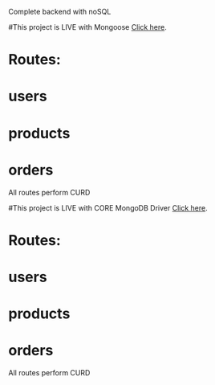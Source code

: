 Complete backend  with noSQL 

#This project is LIVE with Mongoose  [Click here](https://nosql-api-ecom.herokuapp.com/).
# Routes:
# users
# products
# orders

All routes perform CURD 



#This project is LIVE with CORE MongoDB Driver [Click here](https://tester-mongo-api.herokuapp.com/).
# Routes:
# users
# products
# orders

All routes perform CURD 

